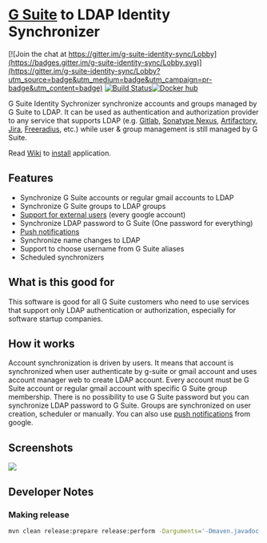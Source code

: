 # [G Suite](https://gsuite.google.com/) to LDAP Identity Synchronizer
[![Join the chat at https://gitter.im/g-suite-identity-sync/Lobby](https://badges.gitter.im/g-suite-identity-sync/Lobby.svg)](https://gitter.im/g-suite-identity-sync/Lobby?utm_source=badge&utm_medium=badge&utm_campaign=pr-badge&utm_content=badge)  [![Build Status](https://travis-ci.org/hlavki/g-suite-identity-sync.svg?branch=master)](https://travis-ci.org/hlavki/g-suite-identity-sync)[![Docker hub](https://cdn.iconscout.com/icon/free/png-64/docker-4-532129.png)](https://hub.docker.com/r/hlavki/g-suite-identity-sync/)

G Suite Identity Sychronizer synchronize accounts and groups managed by G Suite to LDAP. It can be used as authentication and authorization provider to any service that supports LDAP (e.g. [Gitlab](https://about.gitlab.com/), [Sonatype Nexus](http://www.sonatype.org/nexus/), [Artifactory](https://www.jfrog.com/artifactory/), [Jira](https://www.atlassian.com/software/jira), [Freeradius](https://freeradius.org/), etc.) while user & group management is still managed by G Suite.

Read [Wiki](https://github.com/hlavki/g-suite-identity-sync/wiki) to [install](https://github.com/hlavki/g-suite-identity-sync/wiki/Install) application.

## Features

* Synchronize G Suite accounts or regular gmail accounts to LDAP
* Synchronize G Suite groups to LDAP groups
* [Support for external users](https://medium.com/@hlavki/saving-your-money-with-external-users-in-g-suite-37ce5d7a1895) (every google account)
* Synchronize LDAP password to G Suite (One password for everything)
* [Push notifications](https://github.com/hlavki/g-suite-identity-sync/wiki/Push-Notifications)
* Synchronize name changes to LDAP
* Support to choose username from G Suite aliases
* Scheduled synchronizers

## What is this good for

This software is good for all G Suite customers who need to use services that support only LDAP authentication or authorization, especially for software startup companies.

## How it works

Account synchronization is driven by users. It means that account is synchronized when user authenticate by g-suite
or gmail account and uses account manager web to create LDAP account.
Every account must be G Suite account or regular gmail account with specific G Suite group membership.
There is no possibility to use G Suite password but you can synchronize LDAP password to G Suite.
Groups are synchronized on user creation, scheduler or manually. You can also use
[push notifications](https://github.com/hlavki/g-suite-identity-sync/wiki/Push-Notifications) from google.

## Screenshots

![](https://i.imgur.com/NetCiwR.png)

## Developer Notes

### Making release

```bash
mvn clean release:prepare release:perform -Darguments='-Dmaven.javadoc.failOnError=false -Dmaven.deploy.skip=true -Ddocker.skip.push=true'
```
